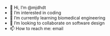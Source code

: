 - 👋 Hi, I’m @mjdhdt
- 👀 I’m interested in coding
- 🌱 I’m currently learning biomedical engineering
- 💞️ I’m looking to collaborate on software design
- 📫 How to reach me: email

<!---
mjdhdt/mjdhdt is a ✨ special ✨ repository because its `README.md` (this file) appears on your GitHub profile.
You can click the Preview link to take a look at your changes.
--->
